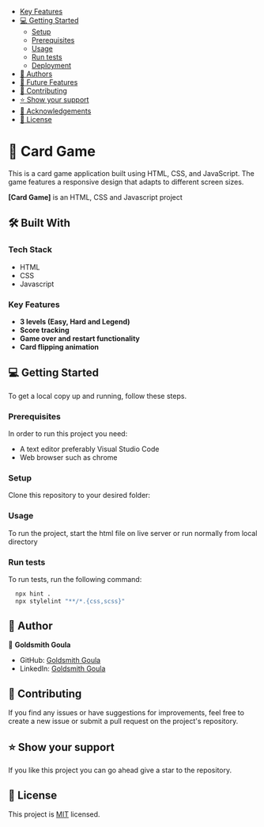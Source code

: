 - [Key Features](#key-features)
- [💻 Getting Started](#getting-started)
  - [Setup](#setup)
  - [Prerequisites](#prerequisites)
  - [Usage](#usage)
  - [Run tests](#run-tests)
  - [Deployment](#deployment)
- [👥 Authors](#authors)
- [🔭 Future Features](#future-features)
- [🤝 Contributing](#contributing)
- [⭐️ Show your support](#support)
- [🙏 Acknowledgements](#acknowledgements)
- [📝 License](#license)

# 📖 Card Game<a name="about-project"></a>

This is a card game application built using HTML, CSS, and JavaScript. The game features a responsive design that adapts to different screen sizes.

**[Card Game]** is an HTML, CSS and Javascript project

## 🛠 Built With <a name="built-with"></a>

### Tech Stack <a name="tech-stack"></a>


- HTML
- CSS
- Javascript

### Key Features <a name="key-features"></a>
- **3 levels (Easy, Hard and Legend)**
- **Score tracking**
- **Game over and restart functionality**
- **Card flipping animation**


## 💻 Getting Started <a name="getting-started"></a>

To get a local copy up and running, follow these steps.

### Prerequisites

In order to run this project you need:

- A text editor preferably Visual Studio Code
- Web browser such as chrome

### Setup

Clone this repository to your desired folder:



### Usage

To run the project, start the html file on live server or run normally from local directory

### Run tests

To run tests, run the following command:
```sh
  npx hint .
  npx stylelint "**/*.{css,scss}"
```


## 👥 Author <a name="authors"></a>

👤 **Goldsmith Goula**

- GitHub: [Goldsmith Goula](https://github.com/Goldsmith-Goula)
- LinkedIn: [Goldsmith Goula](https://www.linkedin.com/in/tchouala-goula-ii-goldsmith-245313246?utm_source=share&utm_campaign=share_via&utm_content=profile&utm_medium=android_app)



## 🤝 Contributing <a name="contributing"></a>

If you find any issues or have suggestions for improvements, feel free to create a new issue or submit a pull request on the project's repository.

## ⭐️ Show your support <a name="support"></a>

If you like this project you can go ahead give a star to the repository.


## 📝 License <a name="license"></a>

This project is [MIT](./MIT.md) licensed.
